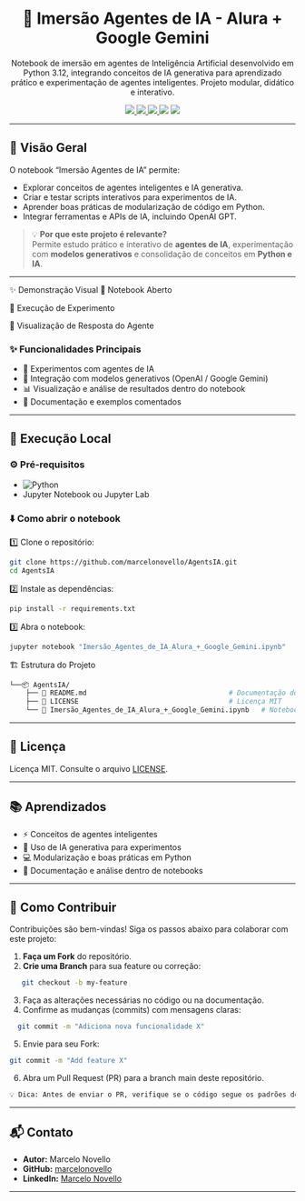
<div align="center"> <h1 align="center">🤖 Imersão Agentes de IA - Alura + Google Gemini</h1>
Notebook de imersão em agentes de Inteligência Artificial desenvolvido em Python 3.12, integrando conceitos de IA generativa para aprendizado prático e experimentação de agentes inteligentes. Projeto modular, didático e interativo.

<p align="center"> <a href="https://www.python.org/"> <img src="https://img.shields.io/badge/Python-3776AB?style=flat&logo=python&logoColor=white" /> </a> <a href="https://platform.openai.com/"> <img src="https://img.shields.io/badge/OpenAI-412991?style=flat&logo=openai&logoColor=white" /> </a> <a href="./LICENSE"> <img src="https://img.shields.io/badge/license-MIT-yellow?style=flat" /> </a> <img src="https://img.shields.io/github/stars/marcelonovello/AgentsIA?style=flat&logo=github" /> <img src="https://img.shields.io/github/forks/marcelonovello/AgentsIA?style=flat&logo=github" /> </p> </div>

---

<a id="visao-geral"></a>
## 🔎 Visão Geral

O notebook “Imersão Agentes de IA” permite:
- Explorar conceitos de agentes inteligentes e IA generativa.
- Criar e testar scripts interativos para experimentos de IA.
- Aprender boas práticas de modularização de código em Python.
- Integrar ferramentas e APIs de IA, incluindo OpenAI GPT.

> 💡 **Por que este projeto é relevante?**  
> Permite estudo prático e interativo de **agentes de IA**, experimentação com **modelos generativos** e consolidação de conceitos em **Python e IA**.

---

✨ Demonstração Visual
🔹 Notebook Aberto

🔹 Execução de Experimento

🔹 Visualização de Resposta do Agente

### ✨ Funcionalidades Principais
- 🧠 Experimentos com agentes de IA
- 🤖 Integração com modelos generativos (OpenAI / Google Gemini)
- 📊 Visualização e análise de resultados dentro do notebook
- 📝 Documentação e exemplos comentados

---

<a id="execucao-local"></a>
## 🚀 Execução Local

### ⚙️ Pré-requisitos
- ![Python](https://img.shields.io/badge/Python-3776AB?style=flat&logo=python&logoColor=white)
- Jupyter Notebook ou Jupyter Lab

### ⬇️ Como abrir o notebook
1️⃣ Clone o repositório:
```bash
git clone https://github.com/marcelonovello/AgentsIA.git
cd AgentsIA
```
2️⃣ Instale as dependências:
```bash
pip install -r requirements.txt
```
3️⃣ Abra o notebook:
```bash
jupyter notebook "Imersão_Agentes_de_IA_Alura_+_Google_Gemini.ipynb"
```


<a id="estrutura-do-projeto"></a>

🏗 Estrutura do Projeto
```sh
└──📦 AgentsIA/
    ├── 📄 README.md                                   # Documentação do projeto
    ├── 📄 LICENSE                                     # Licença MIT
    └── 📄 Imersão_Agentes_de_IA_Alura_+_Google_Gemini.ipynb   # Notebook principal

```

---

<a id="licenca"></a>
## 📄 Licença

Licença MIT. Consulte o arquivo [LICENSE](LICENSE).

---

<a id="aprendizados"></a>
## 📚 Aprendizados
- ⚡ Conceitos de agentes inteligentes
- 🤖 Uso de IA generativa para experimentos
- 💻 Modularização e boas práticas em Python
- 📝 Documentação e análise dentro de notebooks

---

<a id="como-contribuir"></a>
## 🤝 Como Contribuir

Contribuições são bem-vindas! Siga os passos abaixo para colaborar com este projeto:

1. **Faça um Fork** do repositório.  
2. **Crie uma Branch** para sua feature ou correção:  
```bash
   git checkout -b my-feature
```
3. Faça as alterações necessárias no código ou na documentação.
4. Confirme as mudanças (commits) com mensagens claras:
```bash
  git commit -m "Adiciona nova funcionalidade X"
```
5. Envie para seu Fork:
  ```bash
  git commit -m "Add feature X"
  ```
6. Abra um Pull Request (PR) para a branch main deste repositório.
 ```bash
 💡 Dica: Antes de enviar o PR, verifique se o código segue os padrões definidos e se todos os testes passam.
 ```

 ---

<a id="contato"></a>
## 📬 Contato

- **Autor:** Marcelo Novello  
- **GitHub:** [marcelonovello](https://github.com/marcelonovello)  
- **LinkedIn:** [Marcelo Novello](https://www.linkedin.com/in/marcelo-novello/)

---

